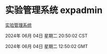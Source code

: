 # 实验管理系统 expadmin
[实验管理系统](http://:56808/expadmin-782313d2-e1b1-4ea7-932e-3a55e6a1a4d0/)

2024年 06月 04日 星期二 20:50:02 CST

2024年 06月 04日 星期二 12:50:02 GMT
